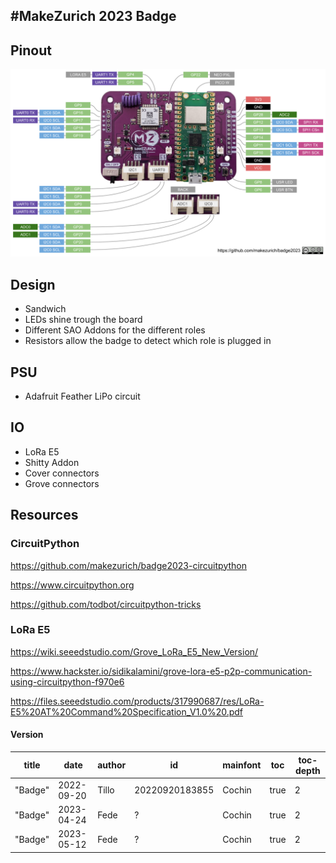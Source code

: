 ## #MakeZurich 2023 Badge

## Pinout
![](makezurich2023-badge-pinout.png)

## Design 
* Sandwich
* LEDs shine trough the board
* Different SAO Addons for the different roles
* Resistors allow the badge to detect which role is plugged in

## PSU
* Adafruit Feather LiPo circuit

## IO
* LoRa E5
* Shitty Addon
* Cover connectors 
* Grove connectors

## Resources

### CircuitPython
https://github.com/makezurich/badge2023-circuitpython

https://www.circuitpython.org

https://github.com/todbot/circuitpython-tricks

### LoRa E5
https://wiki.seeedstudio.com/Grove_LoRa_E5_New_Version/

https://www.hackster.io/sidikalamini/grove-lora-e5-p2p-communication-using-circuitpython-f970e6

https://files.seeedstudio.com/products/317990687/res/LoRa-E5%20AT%20Command%20Specification_V1.0%20.pdf

#### Version
| title | date | author | id | mainfont | toc | toc-depth |
| --- | --- | --- | --- | --- | --- | --- |
|"Badge"|2022-09-20|Tillo|20220920183855|Cochin|true|2|
|"Badge"|2023-04-24|Fede|?|Cochin|true|2|
|"Badge"|2023-05-12|Fede|?|Cochin|true|2|
